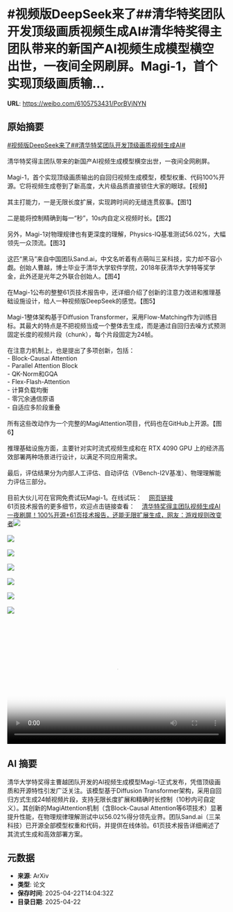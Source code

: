 # #视频版DeepSeek来了##清华特奖团队开发顶级画质视频生成AI#清华特奖得主团队带来的新国产AI视频生成模型横空出世，一夜间全网刷屏。Magi-1，首个实现顶级画质输...

**URL**: https://weibo.com/6105753431/PorBVjNYN

## 原始摘要

<a href="https://m.weibo.cn/search?containerid=231522type%3D1%26t%3D10%26q%3D%23%E8%A7%86%E9%A2%91%E7%89%88DeepSeek%E6%9D%A5%E4%BA%86%23&amp;extparam=%23%E8%A7%86%E9%A2%91%E7%89%88DeepSeek%E6%9D%A5%E4%BA%86%23" data-hide=""><span class="surl-text">#视频版DeepSeek来了#</span></a><a href="https://m.weibo.cn/search?containerid=231522type%3D1%26t%3D10%26q%3D%23%E6%B8%85%E5%8D%8E%E7%89%B9%E5%A5%96%E5%9B%A2%E9%98%9F%E5%BC%80%E5%8F%91%E9%A1%B6%E7%BA%A7%E7%94%BB%E8%B4%A8%E8%A7%86%E9%A2%91%E7%94%9F%E6%88%90AI%23&amp;extparam=%23%E6%B8%85%E5%8D%8E%E7%89%B9%E5%A5%96%E5%9B%A2%E9%98%9F%E5%BC%80%E5%8F%91%E9%A1%B6%E7%BA%A7%E7%94%BB%E8%B4%A8%E8%A7%86%E9%A2%91%E7%94%9F%E6%88%90AI%23" data-hide=""><span class="surl-text">#清华特奖团队开发顶级画质视频生成AI#</span></a><br><br>清华特奖得主团队带来的新国产AI视频生成模型横空出世，一夜间全网刷屏。<br><br>Magi-1，首个实现顶级画质输出的自回归视频生成模型，模型权重、代码100%开源。它将视频生成卷到了新高度，大片级品质直接锁住大家的眼球。【视频】<br><br>其主打能力，一是无限长度扩展，实现跨时间的无缝连贯叙事。【图1】<br><br>二是能将控制精确到每一“秒”，10s内自定义视频时长。【图2】<br><br>另外，Magi-1对物理规律也有更深度的理解，Physics-IQ基准测试56.02%，大幅领先一众顶流。【图3】<br><br>这匹“黑马”来自中国团队Sand.ai，中文名听着有点萌叫三呆科技，实力却不容小觑。创始人曹越，博士毕业于清华大学软件学院，2018年获清华大学特等奖学金，此外还是光年之外联合创始人。【图4】<br><br>在Magi-1公布的整整61页技术报告中，还详细介绍了创新的注意力改进和推理基础设施设计，给人一种视频版DeepSeek的感觉。【图5】<br><br>Magi-1整体架构基于Diffusion Transformer，采用Flow-Matching作为训练目标。其最大的特点是不把视频当成一个整体去生成，而是通过自回归去噪方式预测固定长度的视频片段（chunk），每个片段固定为24帧。<br><br>在注意力机制上，也是提出了多项创新，包括：<br>- Block-Causal Attention<br>- Parallel Attention Block<br>- QK-Norm和GQA<br>- Flex-Flash-Attention<br>- 计算负载均衡<br>- 零冗余通信原语<br>- 自适应多阶段重叠<br><br>所有这些改动作为一个完整的MagiAttention项目，代码也在GitHub上开源。【图6】<br><br>推理基础设施方面，主要针对实时流式视频生成和在 RTX 4090 GPU 上的经济高效部署两种场景进行设计，以满足不同应用需求。<br><br>最后，评估结果分为内部人工评估、自动评估（VBench-I2V基准）、物理理解能力评估三部分。<br><br>目前大伙儿可在官网免费试玩Magi-1。在线试玩：<a href="https://weibo.cn/sinaurl?u=https%3A%2F%2Fsand.ai%2F" data-hide=""><span class="url-icon"><img style="width: 1rem;height: 1rem" src="https://h5.sinaimg.cn/upload/2015/09/25/3/timeline_card_small_web_default.png" referrerpolicy="no-referrer"></span><span class="surl-text">网页链接</span></a> <br>61页技术报告的更多细节，欢迎点击链接查看：<a href="https://weibo.cn/sinaurl?u=https%3A%2F%2Fmp.weixin.qq.com%2Fs%2FpWWdTBNBULRiT9GwR6tDKw" data-hide=""><span class="url-icon"><img style="width: 1rem;height: 1rem" src="https://h5.sinaimg.cn/upload/2015/09/25/3/timeline_card_small_web_default.png" referrerpolicy="no-referrer"></span><span class="surl-text">清华特奖得主团队视频生成AI一夜刷屏！100%开源+61页技术报告，还能无限扩展生成，网友：游戏规则改变者</span></a><img style="" src="https://tvax1.sinaimg.cn/large/006Fd7o3ly1i0pn2w87imj30zk0k0t9n.jpg" referrerpolicy="no-referrer"><br><br><img style="" src="https://tvax1.sinaimg.cn/large/006Fd7o3gy1i0pn23bvr4g30ey08ie86.gif" referrerpolicy="no-referrer"><br><br><img style="" src="https://tvax2.sinaimg.cn/large/006Fd7o3gy1i0pn20kyu3g30ey08ihdw.gif" referrerpolicy="no-referrer"><br><br><img style="" src="https://tvax2.sinaimg.cn/large/006Fd7o3gy1i0pn0ma79ej30u00i0gqc.jpg" referrerpolicy="no-referrer"><br><br><img style="" src="https://tvax3.sinaimg.cn/large/006Fd7o3gy1i0pn1hay5cj30u00yc1iw.jpg" referrerpolicy="no-referrer"><br><br><img style="" src="https://tvax3.sinaimg.cn/large/006Fd7o3gy1i0pn0y655kj30u00lejz2.jpg" referrerpolicy="no-referrer"><br><br><img style="" src="https://tvax1.sinaimg.cn/large/006Fd7o3gy1i0pn107xt4j30u00ntdta.jpg" referrerpolicy="no-referrer"><br><br><br clear="both"><div style="clear: both"></div><video controls="controls" poster="https://tvax4.sinaimg.cn/orj480/006Fd7o3ly1i0pn2wbggej30zk0k0t9n.jpg" style="width: 100%"><source src="https://f.video.weibocdn.com/o0/nxw3s3XVlx08nFJEpeQg01041200MHX50E010.mp4?label=mp4_720p&amp;template=1280x720.25.0&amp;ori=0&amp;ps=1CwnkDw1GXwCQx&amp;Expires=1745334167&amp;ssig=1DVawgEnp%2B&amp;KID=unistore,video"><source src="https://f.video.weibocdn.com/o0/awscn1e4lx08nFJDHjHq01041200q4MA0E010.mp4?label=mp4_hd&amp;template=852x480.25.0&amp;ori=0&amp;ps=1CwnkDw1GXwCQx&amp;Expires=1745334167&amp;ssig=gtWTCazC%2Bh&amp;KID=unistore,video"><source src="https://f.video.weibocdn.com/o0/aDtqlIuflx08nFJDwXte01041200h2Ad0E010.mp4?label=mp4_ld&amp;template=640x360.25.0&amp;ori=0&amp;ps=1CwnkDw1GXwCQx&amp;Expires=1745334167&amp;ssig=dg2oHKV3R6&amp;KID=unistore,video"><p>视频无法显示，请前往<a href="https://video.weibo.com/show?fid=1034%3A5158259229917216" target="_blank" rel="noopener noreferrer">微博视频</a>观看。</p></video>

## AI 摘要

清华大学特奖得主曹越团队开发的AI视频生成模型Magi-1正式发布，凭借顶级画质和开源特性引发广泛关注。该模型基于Diffusion Transformer架构，采用自回归方式生成24帧视频片段，支持无限长度扩展和精确时长控制（10秒内可自定义）。其创新的MagiAttention机制（含Block-Causal Attention等6项技术）显著提升性能，在物理规律理解测试中以56.02%得分领先业界。团队Sand.ai（三呆科技）已开源全部模型权重和代码，并提供在线体验。61页技术报告详细阐述了其流式生成和高效部署方案。

## 元数据

- **来源**: ArXiv
- **类型**: 论文
- **保存时间**: 2025-04-22T14:04:32Z
- **目录日期**: 2025-04-22
